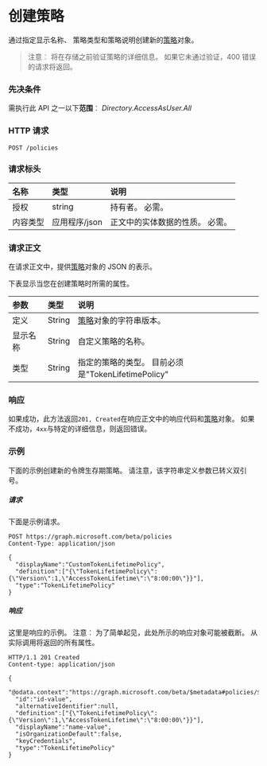 # <a name="create-policy"></a>创建策略

通过指定显示名称、 策略类型和策略说明创建新的[策略](../resources/policy.md)对象。

>注意︰ 将在存储之前验证策略的详细信息。 如果它未通过验证，400 错误的请求将返回。

### <a name="prerequisites"></a>先决条件
需执行此 API 之一以下**范围**︰ *Directory.AccessAsUser.All*
### <a name="http-request"></a>HTTP 请求

```http
POST /policies
```
### <a name="request-headers"></a>请求标头
| 名称       | 类型 | 说明|
|:---------------|:--------|:----------|
| 授权  | string  | 持有者<token>。 必需。 |
| 内容类型 | 应用程序/json  | 正文中的实体数据的性质。 必需。 |

### <a name="request-body"></a>请求正文
在请求正文中，提供[策略](../resources/policy.md)对象的 JSON 的表示。

下表显示当您在创建策略时所需的属性。

| 参数    | 类型   |说明|
|:---------------|:--------|:----------|
|定义|String|[策略](../resources/policy.md)对象的字符串版本。|
|显示名称|String|自定义策略的名称。|
|类型|String|指定的策略的类型。 目前必须是"TokenLifetimePolicy"|

### <a name="response"></a>响应
如果成功，此方法返回`201, Created`在响应正文中的响应代码和[策略](../resources/policy.md)对象。 如果不成功，`4xx`与特定的详细信息，则返回错误。  

### <a name="example"></a>示例
下面的示例创建新的令牌生存期策略。 请注意，该字符串定义参数已转义双引号。

##### <a name="request"></a>请求
下面是示例请求。

```http
POST https://graph.microsoft.com/beta/policies
Content-Type: application/json

{
  "displayName":"CustomTokenLifetimePolicy",
  "definition":["{\"TokenLifetimePolicy\":{\"Version\":1,\"AccessTokenLifetime\":\"8:00:00\"}}"],
  "type":"TokenLifetimePolicy"
}
```

##### <a name="response"></a>响应
这里是响应的示例。 注意︰ 为了简单起见，此处所示的响应对象可能被截断。 从实际调用将返回的所有属性。

```http
HTTP/1.1 201 Created
Content-type: application/json

{
  "@odata.context":"https://graph.microsoft.com/beta/$metadata#policies/$entity",
  "id":"id-value",
  "alternativeIdentifier":null,
  "definition":["{\"TokenLifetimePolicy\":{\"Version\":1,\"AccessTokenLifetime\":\"8:00:00\"}}"],
  "displayName":"name-value",
  "isOrganizationDefault":false,
  "keyCredentials",
  "type":"TokenLifetimePolicy"
}

```

<!-- uuid: 8fcb5dbc-d5aa-4681-8e31-b001d5168d79
2015-10-25 14:57:30 UTC -->
<!-- {
  "type": "#page.annotation",
  "description": "message: createReply",
  "keywords": "",
  "section": "documentation",
  "tocPath": ""
}-->
